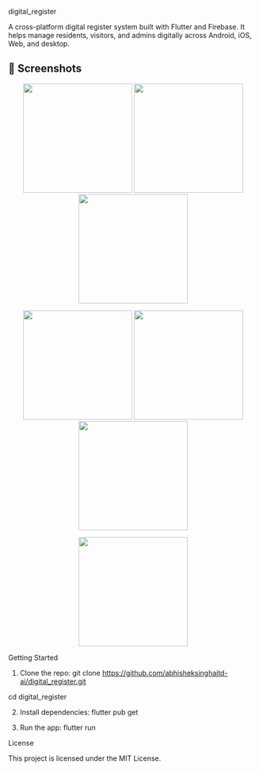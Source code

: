 digital_register

A cross-platform digital register system built with Flutter and Firebase.
It helps manage residents, visitors, and admins digitally across Android, iOS, Web, and desktop.

## 📱 Screenshots

<p align="center">
  <img src="https://github.com/user-attachments/assets/12ed6452-6e65-4cf4-a026-b57b9c1e8c9d" width="220" />
  <img src="https://github.com/user-attachments/assets/57386d2a-c650-41cd-98c5-3f47507f0a7e" width="220" />
  <img src="https://github.com/user-attachments/assets/2d4f61fb-518a-4d57-9fdc-cbf14805dc45" width="220" />
</p>

<p align="center">
  <img src="https://github.com/user-attachments/assets/89e2c3d7-3fd5-49e5-8c9b-2e73c01351c4" width="220" />
  <img src="https://github.com/user-attachments/assets/c9d5739b-8b84-41ec-8ae6-c004f4249fdf" width="220" />
  <img src="https://github.com/user-attachments/assets/f55ca4d9-8102-4cef-a3ed-28ad6ee1236e" width="220" />
</p>

<p align="center">
  <img src="https://github.com/user-attachments/assets/9f5a34b3-865d-4a05-812c-ff6da11769c1" width="220" />
</p>


Getting Started

1) Clone the repo:
git clone https://github.com/abhisheksinghaitd-ai/digital_register.git

cd digital_register

2) Install dependencies:
flutter pub get

3) Run the app:
flutter run

License

This project is licensed under the MIT License.
